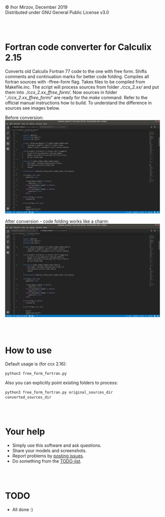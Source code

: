 © Ihor Mirzov, December 2019  
Distributed under GNU General Public License v3.0

<br/><br/>



# Fortran code converter for Calculix 2.15

Converts old Calculix Fortran 77 code to the one with free form. Shifts comments and continuation marks for better code folding. Compiles all fortran sources with -ffree-form flag. Takes files to be compiled from Makefile.inc. The script will process sources from folder *./ccx_2.xx/* and put them into *./ccx_2.xx_ffree_form/*. Now sources in folder '*./ccx_2.xx_ffree_form/*' are ready for the *make* command. Refer to the official manual instructions how to build. To understand the difference in sources see images below.

Before conversion:  
![before conversion](img_original.png "before conversion")

After conversion - code folding works like a charm:  
![after conversion](img_converted.png "after conversion")

<br/><br/>



# How to use

Default usage is (for ccx 2.16):

    python3 free_form_fortran.py

Also you can explicitly point existing folders to process:

    python3 free_form_fortran.py original_sources_dir converted_sources_dir

<br/><br/>



# Your help

- Simply use this software and ask questions.
- Share your models and screenshots.
- Report problems by [posting issues](https://github.com/imirzov/ccx_free_form_fortran/issues).
- Do something from the [TODO-list](#TODO).

<br/><br/>



# TODO

- All done :)